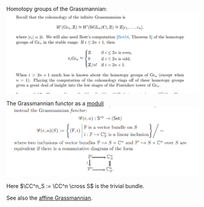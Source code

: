 
Homotopy groups of the Grassmannian:
![](attachments/Pasted%20image%2020210505015323.png)

The Grassmannian functor as a [moduli](moduli%20spaces.md)
![](attachments/Pasted%20image%2020210511151415.png)

Here $\CC^n_S := \CC^n \cross S$ is the trivial bundle.

See also the [affine Grassmannian](affine%20Grassmannian).
